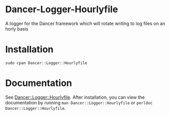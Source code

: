 Dancer-Logger-Hourlyfile
========================

A logger for the Dancer framework which will rotate writing to log files on an horly basis

# Installation

    sudo cpan Dancer::Logger::Hourlyfile

# Documentation

See [Dancer::Logger::Hourlyfile](https://metacpan.org/module/Dancer::Logger::Hourlyfile).
After installation, you can view the documentation by running
`man Dancer::Logger::Hourlyfile` or `perldoc Dancer::Logger::Hourlyfile`.


